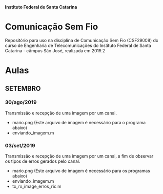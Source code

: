 **Instituto Federal de Santa Catarina**

# Comunicação Sem Fio

Repositório para uso na disciplina de Comunicação Sem Fio (CSF29008) do curso de Engenharia de Telecomunicações do Instituto Federal de Santa Catarina - câmpus São José, realizada em 2019.2

# Aulas

## SETEMBRO

### 30/ago/2019

Transmissão e recepção de uma imagem por um canal.

- mario.png (Este arquivo de imagem é necessário para o programa abaixo)
- enviando_imagem.m

### 03/set/2019

Transmissão e recepção de uma imagem por um canal, a fim de observar os tipos de erros gerados pelo canal.

- mario.png (Este arquivo de imagem é necessário para os programas abaixo)
- enviando_imagem.m
- tx_rx_image_erros_ric.m
